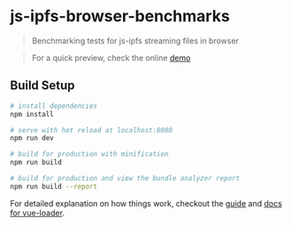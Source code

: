 # js-ipfs-browser-benchmarks

> Benchmarking tests for js-ipfs streaming files in browser


> For a quick preview, check the online [demo](https://goga-m.github.io/js-ipfs-browser-performance/)

## Build Setup

``` bash
# install dependencies
npm install

# serve with hot reload at localhost:8080
npm run dev

# build for production with minification
npm run build

# build for production and view the bundle analyzer report
npm run build --report
```

For detailed explanation on how things work, checkout the [guide](http://vuejs-templates.github.io/webpack/) and [docs for vue-loader](http://vuejs.github.io/vue-loader).
